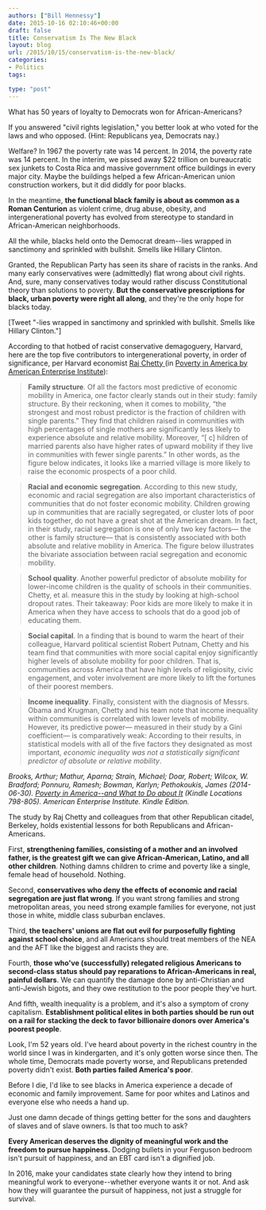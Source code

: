 ```yaml
---
authors: ["Bill Hennessy"]
date: 2015-10-16 02:10:46+00:00
draft: false
title: Conservatism Is The New Black
layout: blog
url: /2015/10/15/conservatism-is-the-new-black/
categories:
- Politics
tags:

type: "post"
---
```


What has 50 years of loyalty to Democrats won for African-Americans?

If you answered "civil rights legislation," you better look at who voted for the laws and who opposed. (Hint: Republicans yea, Democrats nay.)

Welfare? In 1967 the poverty rate was 14 percent. In 2014, the poverty rate was 14 percent. In the interim, we pissed away $22 trillion on bureaucratic sex junkets to Costa Rica and massive government office buildings in every major city. Maybe the buildings helped a few African-American union construction workers, but it did diddly for poor blacks.

In the meantime, **the functional black family is about as common as a Roman Centurion** as violent crime, drug abuse, obesity, and intergenerational poverty has evolved from stereotype to standard in African-American neighborhoods.

All the while, blacks held onto the Democrat dream--lies wrapped in sanctimony and sprinkled with bullshit. Smells like Hillary Clinton.

Granted, the Republican Party has seen its share of racists in the ranks. And many early conservatives were (admittedly) flat wrong about civil rights. And, sure, many conservatives today would rather discuss Constitutional theory than solutions to poverty. **But the conservative prescriptions for black, urban poverty were right all along**, and they're the only hope for blacks today.

[Tweet "-lies wrapped in sanctimony and sprinkled with bullshit. Smells like Hillary Clinton."]

According to that hotbed of racist conservative demagoguery, Harvard, here are the top five contributors to intergenerational poverty, in order of significance, per Harvard economist [Raj Chetty ](https://www.rajchetty.com/chettyfiles/mobility_geo.pdf)(in [Poverty in America by American Enterprise Institute](https://amzn.to/1Pwg0Ef)):



> **Family structure**. Of all the factors most predictive of economic mobility in America, one factor clearly stands out in their study: family structure. By their reckoning, when it comes to mobility, “the strongest and most robust predictor is the fraction of children with single parents.” They find that children raised in communities with high percentages of single mothers are significantly less likely to experience absolute and relative mobility. Moreover, “[ c] hildren of married parents also have higher rates of upward mobility if they live in communities with fewer single parents.” In other words, as the figure below indicates, it looks like a married village is more likely to raise the economic prospects of a poor child.





> **Racial and economic segregation**. According to this new study, economic and racial segregation are also important characteristics of communities that do not foster economic mobility. Children growing up in communities that are racially segregated, or cluster lots of poor kids together, do not have a great shot at the American dream. In fact, in their study, racial segregation is one of only two key factors— the other is family structure— that is consistently associated with both absolute and relative mobility in America. The figure below illustrates the bivariate association between racial segregation and economic mobility.





> **School quality**. Another powerful predictor of absolute mobility for lower-income children is the quality of schools in their communities. Chetty, et al. measure this in the study by looking at high-school dropout rates. Their takeaway: Poor kids are more likely to make it in America when they have access to schools that do a good job of educating them.





> **Social capital**. In a finding that is bound to warm the heart of their colleague, Harvard political scientist Robert Putnam, Chetty and his team find that communities with more social capital enjoy significantly higher levels of absolute mobility for poor children. That is, communities across America that have high levels of religiosity, civic engagement, and voter involvement are more likely to lift the fortunes of their poorest members.





> **Income inequality**. Finally, consistent with the diagnosis of Messrs. Obama and Krugman, Chetty and his team note that income inequality within communities is correlated with lower levels of mobility. However, its predictive power— measured in their study by a Gini coefficient— is comparatively weak: According to their results, in statistical models with all of the five factors they designated as most important, _economic inequality was not a statistically significant predictor of absolute or relative mobility_.



_Brooks, Arthur; Mathur, Aparna; Strain, Michael; Doar, Robert; Wilcox, W. Bradford; Ponnuru, Ramesh; Bowman, Karlyn; Pethokoukis, James (2014-06-30). [Poverty in America--and What to Do about It](https://amzn.to/1Pwg0Ef) (Kindle Locations 798-805). American Enterprise Institute. Kindle Edition._

The study by Raj Chetty and colleagues from that other Republican citadel, Berkeley, holds existential lessons for both Republicans and African-Americans.

First, **strengthening families, consisting of a mother and an involved father, is the greatest gift we can give African-American, Latino, and all other children**. Nothing damns children to crime and poverty like a single, female head of household. Nothing.

Second, **conservatives who deny the effects of economic and racial segregation are just flat wrong**. If you want strong families and strong metropolitan areas, you need strong example families for everyone, not just those in white, middle class suburban enclaves.

Third, **the teachers' unions are flat out evil for purposefully fighting against school choice**, and all Americans should treat members of the NEA and the AFT like the biggest and racists they are.

Fourth, **those who've (successfully) relegated religious Americans to second-class status should pay reparations to African-Americans in real, painful dollars**. We can quantify the damage done by anti-Christian and anti-Jewish bigots, and they owe restitution to the poor people they've hurt.

And fifth, wealth inequality is a problem, and it's also a symptom of crony capitalism. **Establishment political elites in both parties should be run out on a rail for stacking the deck to favor billionaire donors over America's poorest people**.

Look, I'm 52 years old. I've heard about poverty in the richest country in the world since I was in kindergarten, and it's only gotten worse since then. The whole time, Democrats made poverty worse, and Republicans pretended poverty didn't exist. **Both parties failed America's poor**.

Before I die, I'd like to see blacks in America experience a decade of economic and family improvement. Same for poor whites and Latinos and everyone else who needs a hand up.

Just one damn decade of things getting better for the sons and daughters of slaves and of slave owners. Is that too much to ask?

**Every American deserves the dignity of meaningful work and the freedom to pursue happiness.** Dodging bullets in your Ferguson bedroom isn't pursuit of happiness, and an EBT card isn't a dignified job.

In 2016, make your candidates state clearly how they intend to bring meaningful work to everyone--whether everyone wants it or not. And ask how they will guarantee the pursuit of happiness, not just a struggle for survival.
